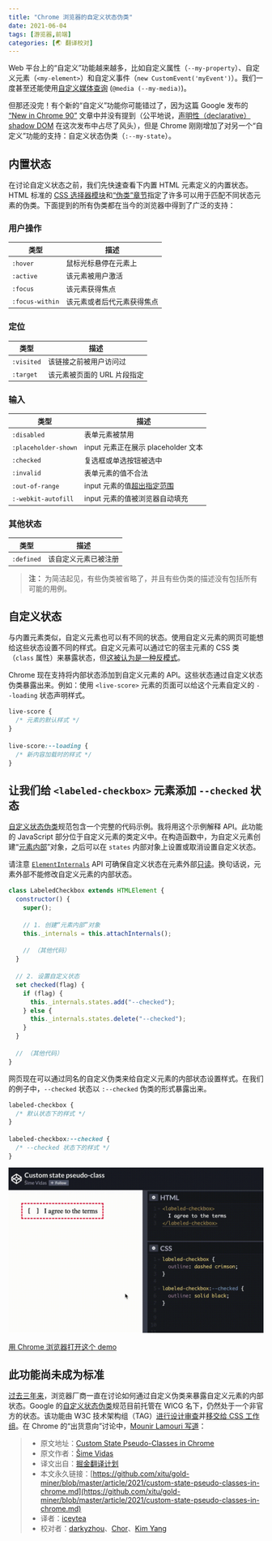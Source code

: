 ```yaml
---
title: "Chrome 浏览器的自定义状态伪类"
date: 2021-06-04
tags: [游览器,前端]
categories: [🌏 翻译校对]
---
```


Web 平台上的“自定义”功能越来越多，比如自定义属性（`--my-property`）、自定义元素（`<my-element>`）和自定义事件（`new CustomEvent('myEvent')`）。我们一度甚至还能使用[自定义媒体查询](https://css-tricks.com/platform-news-defaulting-to-logical-css-fugu-apis-custom-media-queries-and-wordpress-vs-italics/#still-no-progress-on-css-custom-media-queries) (`@media (--my-media)`)。

但那还没完！有个新的“自定义”功能你可能错过了，因为这篇 Google 发布的 [“New in Chrome 90”](https://developer.chrome.com/blog/new-in-chrome-90/) 文章中并没有提到（公平地说，[声明性（declarative） shadow DOM](https://css-tricks.com/platform-news-using-focus-visible-bbcs-new-typeface-declarative-shadow-doms-a11y-and-placeholders/#declarative-shadow-dom-could-help-popularize-style-encapsulation) 在这次发布中占尽了风头），但是 Chrome 刚刚增加了对另一个“自定义”功能的支持：自定义状态伪类（`:--my-state`）。

## 内置状态

在讨论自定义状态之前，我们先快速查看下内置 HTML 元素定义的内置状态。HTML 标准的 [CSS 选择器模块](https://drafts.csswg.org/selectors/)和[“伪类”章节](https://html.spec.whatwg.org/multipage/semantics-other.html#pseudo-classes)指定了许多可以用于匹配不同状态元素的伪类。下面提到的所有伪类都在当今的浏览器中得到了广泛的支持：

### 用户操作

| 类型 | 描述 |
| --- | --- |
| `:hover` | 鼠标光标悬停在元素上 |
| `:active` | 该元素被用户激活 |
| `:focus` | 该元素获得焦点 |
| `:focus-within` | 该元素或者后代元素获得焦点 |

### 定位

| 类型 | 描述 |
| --- | --- |
| `:visited` | 该链接之前被用户访问过 |
| `:target` | 该元素被页面的 URL 片段指定 |

### 输入

| 类型 | 描述 |
| --- | --- |
| `:disabled` | 表单元素被禁用 |
| `:placeholder-shown` | input 元素正在展示 placeholder 文本 |
| `:checked` | 复选框或单选按钮被选中 |
| `:invalid` | 表单元素的值不合法 |
| `:out-of-range` | input 元素的值[超出指定范围](https://twitter.com/mgechev/status/1384726124522098688) |
| `:-webkit-autofill` | input 元素的值被浏览器自动填充  |

### 其他状态

| 类型 | 描述 |
| --- | --- |
| `:defined` | 该自定义元素已被注册 |

> **注：** 为简洁起见，有些伪类被省略了，并且有些伪类的描述没有包括所有可能的用例。

## 自定义状态

与内置元素类似，自定义元素也可以有不同的状态。使用自定义元素的网页可能想给这些状态设置不同的样式。自定义元素可以通过它的宿主元素的 CSS 类（`class` 属性）来暴露状态，但[这被认为是一种反模式](https://github.com/WICG/webcomponents/issues/738#issuecomment-367499244)。

Chrome 现在支持将内部状态添加到自定义元素的 API。这些状态通过自定义状态伪类暴露出来。例如：使用 `<live-score>` 元素的页面可以给这个元素自定义的 `--loading` 状态声明样式。

```css
live-score {
  /* 元素的默认样式 */
}

live-score:--loading {
  /* 新内容加载时的样式 */
}
```

## 让我们给 `<labeled-checkbox>` 元素添加 `--checked` 状态

[自定义状态伪类](https://wicg.github.io/custom-state-pseudo-class/)规范包含一个完整的代码示例。我将用这个示例解释 API。此功能的 JavaScript 部分位于自定义元素的类定义中。在构造函数中，为自定义元素创建“[元素内部](https://html.spec.whatwg.org/multipage/custom-elements.html#element-internals)”对象，之后可以在 `states` 内部对象上设置或取消设置自定义状态。

请注意 [`ElementInternals`](https://html.spec.whatwg.org/multipage/custom-elements.html#element-internals) API 可确保自定义状态在元素外部[只读](https://github.com/w3ctag/design-reviews/issues/428#issuecomment-566103510)。换句话说，元素外部不能修改自定义元素的内部状态。

```javascript
class LabeledCheckbox extends HTMLElement {
  constructor() {
    super();

    // 1. 创建“元素内部”对象
    this._internals = this.attachInternals();

    // （其他代码）
  }

  // 2. 设置自定义状态
  set checked(flag) {
    if (flag) {
      this._internals.states.add("--checked");
    } else {
      this._internals.states.delete("--checked");
    }
  }

  // （其他代码）
}
```

网页现在可以通过同名的自定义伪类来给自定义元素的内部状态设置样式。在我们的例子中，`--checked` 状态以 `:--checked` 伪类的形式暴露出来。

```css
labeled-checkbox {
  /* 默认状态下的样式 */
}

labeled-checkbox:--checked {
  /* --checked 状态下的样式 */
}
```

![](https://github.com/PassionPenguin/gold-miner-images/blob/master/custom-state-pseudo-classes-in-chrome-custom-state-pseudo-class.gif?raw=true)

[用 Chrome 浏览器打开这个 demo](https://codepen.io/simevidas/pen/ZELwEBy)

## 此功能尚未成为标准

[过去三年来](https://github.com/WICG/webcomponents/issues/738)，浏览器厂商一直在讨论如何通过自定义伪类来暴露自定义元素的内部状态。Google 的[自定义状态伪类](https://wicg.github.io/custom-state-pseudo-class/)规范目前托管在 WICG 名下，仍然处于一个非官方的状态。该功能由 W3C 技术架构组（TAG）[进行设计审查](https://github.com/w3ctag/design-reviews/issues/428)并[移交给 CSS 工作组](https://github.com/w3c/csswg-drafts/issues/4805)。在 Chrome 的“出货意向”讨论中，[Mounir Lamouri 写道](https://groups.google.com/a/chromium.org/g/blink-dev/c/dJibhmzE73o/m/VT-NceIhAAAJ)：

> * 原文地址：[Custom State Pseudo-Classes in Chrome](https://css-tricks.com/custom-state-pseudo-classes-in-chrome/)
> * 原文作者：[Šime Vidas](https://css-tricks.com/author/simevidas/)
> * 译文出自：[掘金翻译计划](https://github.com/xitu/gold-miner)
> * 本文永久链接：[https://github.com/xitu/gold-miner/blob/master/article/2021/custom-state-pseudo-classes-in-chrome.md](https://github.com/xitu/gold-miner/blob/master/article/2021/custom-state-pseudo-classes-in-chrome.md)
> * 译者：[iceytea](https://github.com/iceytea)
> * 校对者：[darkyzhou](https://github.com/darkyzhou)、[Chor](https://github.com/Chorer)、[Kim Yang](https://github.com/KimYangOfCat)